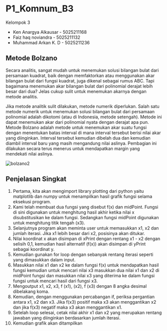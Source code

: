 # P1_Komnum_B3

 Kelompok 3
* Ken Anargya Alkausar - 5025211168
* Faiz haq noviandra - 5025211132
* Muhammad Arkan K. D - 5025211236

## Metode Bolzano

Secara analitis, sangat mudah untuk menemukan solusi bilangan bulat dari persamaan kuadrat, baik dengan memfaktorkan atau menggunakan akar bilangan bulat dari fungsi kuadrat, juga dikenal sebagai rumus ABC. Tapi bagaimana menemukan akar bilangan bulat dari polinomial derajat lebih besar dari dua? Jelas cukup sulit untuk menemukan akarnya dengan metode analitis.

Jika metode analitik sulit dilakukan, metode numerik diperlukan. Salah satu metode numerik untuk menemukan solusi bilangan bulat dari persamaan polinomial adalah dikotomi (atau di Indonesia, metode setengah). Metode ini dapat menemukan akar dari polinomial nyata dengan derajat apa pun. Metode Bolzano adalah metode untuk menemukan akar suatu fungsi dengan menentukan batas interval di mana interval tersebut berisi nilai akar yang diinginkan. Interval tersebut kemudian dibelah dua dan kemudian diambil interval baru yang masih mengandung nilai aslinya. Pembagian ini dilakukan secara terus menerus untuk mendapatkan margin yang mendekati nilai aslinya.

![bolzano2](https://user-images.githubusercontent.com/92387421/198125864-ca22bcbd-9591-4943-b7b3-6dbc002cff74.png)

## Penjelasan Singkat

1. Pertama, kita akan mengimport library plotting dari python yaitu matplotlib dan numpy untuk menampilkan hasil grafik fungsi selama eksekusi program.
2. Kami telah membuat dua fungsi yang disebut f(x) dan midPoint. Fungsi di sini digunakan untuk menghitung hasil akhir ketika nilai x disubstitusikan ke dalam fungsi. Sedangkan fungsi midPoint digunakan untuk menghitung titik tengah (x3).
3. Selanjutnya program akan meminta user untuk memasukkan x1, x2 dan jumlah iterasi. Jika x1 lebih besar dari x2, posisinya akan ditukar.
4. Nilai koordinat x akan disimpan di xPrint dengan rentang x1 - x2 dengan selisih 0,1, kemudian hasil alternatif (f(x)) akan disimpan di yPrint sebagai koordinat y.
5. Kemudian gunakan for loop dengan sebanyak rentang iterasi seperti yang dimasukkan dalam input.
6. Masukkan nilai x1 dan x2 ke dalam fungsi f(x) untuk mendapatkan hasil fungsi kemudian untuk mencari nilai x3 masukkan dua nilai x1 dan x2 di midPoint fungsi dan masukkan nilai x3 yang diterima ke dalam fungsi fungsi untuk mencari hasil dari fungsi x3.
7. Mengoutput x1, x2, x3, f (x1), (x2), f (x3) dengan 8 angka desimal dibelakang koma.
8. Kemudian, dengan menggunakan percabangan if, periksa pergantian antara x1, x2 dan x3. Jika f(x3) positif maka x3 akan menggantikan x2 dan jika f(x3) negatif maka x3 akan menggantikan x1.
9. Setelah loop selesai, cetak nilai akhir x1 dan x2 yang merupakan rentang jawaban yang diinginkan berdasarkan jumlah iterasi.
10. Kemudian grafik akan ditampilkan
